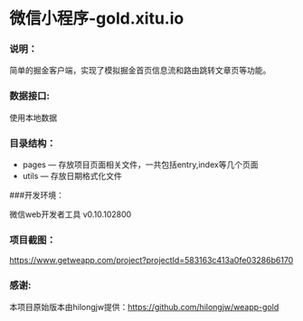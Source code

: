 # 微信小程序-gold.xitu.io


### 说明：

简单的掘金客户端，实现了模拟掘金首页信息流和路由跳转文章页等功能。

### 数据接口:

使用本地数据

### 目录结构：

- pages — 存放项目页面相关文件，一共包括entry,index等几个页面
- utils — 存放日期格式化文件


###开发环境：

微信web开发者工具 v0.10.102800

### 项目截图：

https://www.getweapp.com/project?projectId=583163c413a0fe03286b6170

### 感谢:

本项目原始版本由hilongjw提供：https://github.com/hilongjw/weapp-gold

